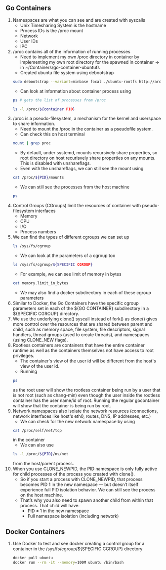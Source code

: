 ## Go Containers

1. Namespaces are what you can see and are created with syscalls
    - Unix Timesharing System is the hostname
    - Process IDs is the /proc mount
    - Network
    - User IDs
    - IPC
2. /proc contains all of the information of running processes
    - Need to implement my own /proc directory in container by implementing my own root directory for the spawned in container -> in ~/Containers/go-container-ubuntufs
    - Created ubuntu file system using debootstrap
    ```bash
    sudo debootstrap --variant=minbase focal ./ubuntu-rootfs http://archive.ubuntu.com/ubuntu/
    ```
    - Can look at information about container process using 
    ```bash
    ps # gets the list of processes from /proc
    ```
    ```bash
    ls -l /proc/${container PID}
    ```
3. /proc is a pseudo-filesystem, a mechanism for the kernel and userspace to share information.
    - Need to mount the /proc in the container as a pseudofile system.
    - Can check this on host terminal
    ```bash
    mount | grep proc
    ```
    - By default, under systemd, mounts recursively share properties, so root directory on host recurisvely share properties on any mounts. This is disabled with unshareflags.
    - Even with the unshareflags, we can still see the mount using
    ```bash
    cat /proc/${PID}/mounts
    ```
    - We can still see the processes from the host machine
    ```bash
    ps
    ```
4. Control Groups (CGroups) limit the resources of container with pseudo-filesystem interfaces
    - Memory
    - CPU
    - I/O
    - Process numbers
5. We can find the types of different cgroups we can set up
    ```bash
    ls /sys/fs/cgroup
    ```
    - We can look at the parameters of a cgroup too
    ```bash
    ls /sys/fs/cgroup/${SPECIFIC CGROUP}
    ```
    - For example, we can see limit of memory in bytes
    ```bash
    cat memory.limit_in_bytes
    ```
    - We may also find a docker subdirectory in each of these cgroup parameters
6. Similar to Docker, the Go Containers have the specific cgroup parameters set in each of the ${GO CONTAINER} subdirectory in a ${SPECIFIC CGROUP} directory.
7. We use the underlying clone() syscall instead of fork() as clone() gives more control over the resources that are shared between parent and child, such as memory space, file system, file descriptors, signal handlers, thread groups (used to create threads), and namespaces (using CLONE_NEW flags).
8. Rootless containers are containers that have the entire container runtime as well as the containers themselves not have access to root privileges. 
    - The container's view of the user id will be different from the host's view of the user id. 
    - Running
    ```bash
    ps
    ```
    as the root user will show the rootless container being run by a user that is not root (such as chang-min) even though the user inside the rootless container has the user name/id of root. Running the regular gocontainer will show that the container is being run by root.
9. Network namespaces also isolate the network resources (connections, network interfaces like host's eth0, routes, DNS, IP addresses, etc.)
    - We can check for the new network namespace by using
    ```bash
    cat /proc/self/net/tcp
    ```
    in the container
    - We can also use
    ```bash
    ls -l /proc/${PID}/ns/net
    ```
    from the host/parent process.
10. When you use CLONE_NEWPID, the PID namespace is only fully active for child processes of the process you created with clone().
    - So if you start a process with CLONE_NEWPID, that process becomes PID 1 in the new namespace — but doesn’t itself experience full PID isolation behavior. We can still see the process on the host machine.
    - That’s why you also need to spawn another child from within that process. That child will have:
        - PID ≠ 1 in the new namespace
        - Full namespace isolation (including network)



## Docker Containers

1. Use Docker to test and see docker creating a control group for a container in the /sys/fs/cgroup/${SPECIFIC CGROUP} directory
    ```bash
    docker pull ubuntu
    docker run --rm -it --memory=100M ubuntu /bin/bash
    ```